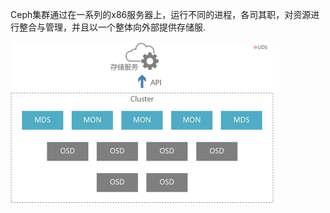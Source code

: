 Ceph集群通过在一系列的x86服务器上，运行不同的进程，各司其职，对资源进行整合与管理，并且以一个整体向外部提供存储服.

![](/assets/ceph_cluster_1.png)







